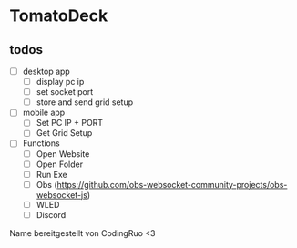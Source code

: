 # TomatoDeck

## todos

- [ ] desktop app
  - [ ] display pc ip
  - [ ] set socket port
  - [ ] store and send grid setup
- [ ] mobile app
  - [ ] Set PC IP + PORT
  - [ ] Get Grid Setup
- [ ] Functions
  - [ ] Open Website
  - [ ] Open Folder
  - [ ] Run Exe
  - [ ] Obs (https://github.com/obs-websocket-community-projects/obs-websocket-js)
  - [ ] WLED
  - [ ] Discord

Name bereitgestellt von CodingRuo <3